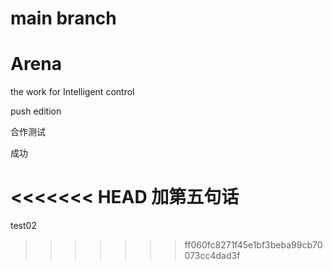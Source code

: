 # main branch

# Arena

the work for Intelligent control

push edition

合作测试

成功

<<<<<<< HEAD
加第五句话
=======
test02
>>>>>>> ff060fc8271f45e1bf3beba99cb70073cc4dad3f
